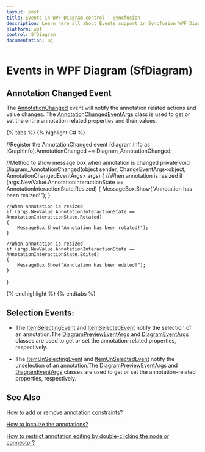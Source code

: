 ```yaml
---
layout: post
title: Events in WPF Diagram control | Syncfusion
description: Learn here all about Events support in Syncfusion WPF Diagram (SfDiagram) control, its elements and more.
platform: wpf
control: SfDiagram
documentation: ug
---
```


# Events in WPF Diagram (SfDiagram)
## Annotation Changed Event
The [AnnotationChanged](https://help.syncfusion.com/cr/wpf/Syncfusion.UI.Xaml.Diagram.IGraphInfo.html#Syncfusion_UI_Xaml_Diagram_IGraphInfo_AnnotationChanged) event will notify the annotation related actions and value changes. The [AnnotationChangedEventArgs](https://help.syncfusion.com/cr/wpf/Syncfusion.UI.Xaml.Diagram.AnnotationChangedEventArgs.html) class is used to get or set the entire annotation related properties and their values.  

{% tabs %}
{% highlight C# %}

//Register the AnnotationChanged event
(diagram.Info as IGraphInfo).AnnotationChanged += Diagram_AnnotationChanged;

//Method to show message box when annotation is changed
private void Diagram_AnnotationChanged(object sender, ChangeEventArgs<object, AnnotationChangedEventArgs> args)
{
    //When annotation is resized
    if (args.NewValue.AnnotationInteractionState == AnnotationInteractionState.Resized)
    {
        MessageBox.Show("Annotation has been resized!");
    }

    //When annotation is resized
    if (args.NewValue.AnnotationInteractionState == AnnotationInteractionState.Rotated)
    {
        MessageBox.Show("Annotation has been rotated!");
    }

    //When annotation is resized
    if (args.NewValue.AnnotationInteractionState == AnnotationInteractionState.Edited)
    {
        MessageBox.Show("Annotation has been edited!");
    }
}

{% endhighlight %}
{% endtabs %}
## Selection Events:

* The [ItemSelectingEvent](https://help.syncfusion.com/cr/wpf/Syncfusion.UI.Xaml.Diagram.IGraphInfo.html#Syncfusion_UI_Xaml_Diagram_IGraphInfo_ItemSelectingEvent) and [ItemSelectedEvent](https://help.syncfusion.com/cr/wpf/Syncfusion.UI.Xaml.Diagram.IGraphInfo.html#Syncfusion_UI_Xaml_Diagram_IGraphInfo_ItemSelectedEvent) notify the selection of an annotation.The [DiagramPreviewEventArgs](https://help.syncfusion.com/cr/wpf/Syncfusion.UI.Xaml.Diagram.DiagramPreviewEventArgs.html) and [DiagramEventArgs](https://help.syncfusion.com/cr/wpf/Syncfusion.UI.Xaml.Diagram.DiagramEventArgs.html) classes are used to get or set the annotation-related properties, respectively.

* The [ItemUnSelectingEvent](https://help.syncfusion.com/cr/wpf/Syncfusion.UI.Xaml.Diagram.IGraphInfo.html#Syncfusion_UI_Xaml_Diagram_IGraphInfo_ItemUnSelectingEvent) and [ItemUnSelectedEvent](https://help.syncfusion.com/cr/wpf/Syncfusion.UI.Xaml.Diagram.IGraphInfo.html#Syncfusion_UI_Xaml_Diagram_IGraphInfo_ItemUnSelectedEvent) notify the unselection of an annotation.The [DiagramPreviewEventArgs](https://help.syncfusion.com/cr/wpf/Syncfusion.UI.Xaml.Diagram.DiagramPreviewEventArgs.html) and [DiagramEventArgs](https://help.syncfusion.com/cr/wpf/Syncfusion.UI.Xaml.Diagram.DiagramEventArgs.html) classes are used to get or set the annotation-related properties, respectively.

## See Also

[How to add or remove annotation constraints?](/wpf/sfdiagram/constraints#annotation-constraints)

[How to localize the annotations?](/wpf/sfdiagram/localization)

[How to restrict annotation editing by double-clicking the node or connector?](https://support.syncfusion.com/kb/article/8539/how-to-restrict-annotation-editing-by-double-clicking-the-node-or-connector-in-wpf-diagram)